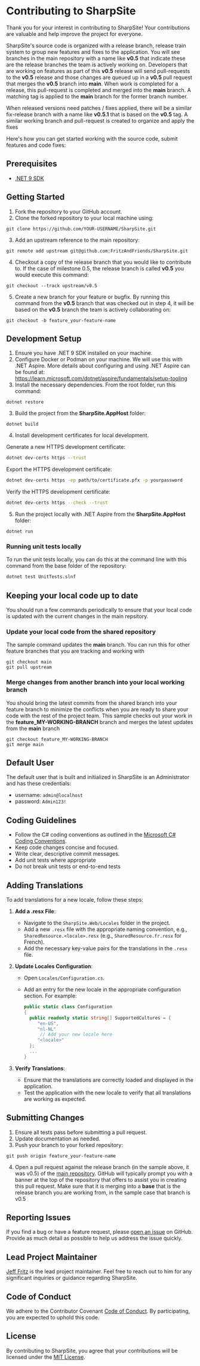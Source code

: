 # Contributing to SharpSite

Thank you for your interest in contributing to SharpSite! Your contributions are valuable and help improve the project for everyone.

SharpSite's source code is organized with a release branch, release train system to group new features and fixes to the application.  You will see branches in the main repository with a name like **v0.5** that indicate these are the release branches the team is actively working on.  Developers that are working on features as part of this **v0.5** release will send pull-requests to the **v0.5** release and those changes are queued up in a **v0.5** pull request that merges the **v0.5** branch into **main**.  When work is completed for a release, this pull-request is completed and merged into the **main** branch.  A matching tag is applied to the **main** branch for the former branch number.

When released versions need patches / fixes applied, there will be a similar fix-release branch with a name like **v0.5.1** that is based on the **v0.5** tag.  A similar working branch and pull-request is created to organize and apply the fixes

Here's how you can get started working with the source code, submit features and code fixes:

## Prerequisites

- [.NET 9 SDK](https://dotnet.microsoft.com/en-us/download/dotnet/9.0)


## Getting Started

1. Fork the repository to your GitHub account.
2. Clone the forked repository to your local machine using:

```
git clone https://github.com/YOUR-USERNAME/SharpSite.git
```

3. Add an upstream reference to the main repository:

```
git remote add upstream git@github.com:FritzAndFriends/SharpSite.git
```

4. Checkout a copy of the release branch that you would like to contribute to.  If the case of milestone 0.5, the release branch is called **v0.5** you would execute this command:

```
git checkout --track upstream/v0.5
```

5. Create a new branch for your feature or bugfix.  By running this command from the **v0.5** branch that was checked out in step 4, it will be based on the **v0.5** branch the team is actively collaborating on:

```
git checkout -b feature_your-feature-name
```

## Development Setup

1. Ensure you have .NET 9 SDK installed on your machine.
2. Configure Docker or Podman on your machine.  We will use this with .NET Aspire.  More details about configuring and using .NET Aspire can be found at: https://learn.microsoft.com/dotnet/aspire/fundamentals/setup-tooling
3. Install the necessary dependencies.  From the root folder, run this command:

```
dotnet restore
```

3. Build the project from the **SharpSite.AppHost** folder:

```
dotnet build
```

4. Install development certificates for local development.

Generate a new HTTPS development certificate:
```bash
dotnet dev-certs https --trust
```

Export the HTTPS development certificate:
```bash
dotnet dev-certs https -ep path/to/certificate.pfx -p yourpassword
```

Verify the HTTPS development certificate:
```bash
dotnet dev-certs https --check --trust
```

5. Run the project locally with .NET Aspire from the **SharpSite.AppHost** folder:

```
dotnet run
```

### Running unit tests locally

To run the unit tests locally, you can do this at the command line with this command from the base folder of the repository:

```bash
dotnet test UnitTests.slnf
```

## Keeping your local code up to date

You should run a few commands periodically to ensure that your local code is updated with the current changes in the main repsitory.

### Update your local code from the shared repository

The sample command updates the **main** branch.  You can run this for other feature branches that you are tracking and working with

```
git checkout main
git pull upstream
```

### Merge changes from another branch into your local working branch

You should bring the latest commits from the shared branch into your feature branch to minimize the conflicts when you are ready to share your code with the rest of the project team.  This sample checks out your work in the **feature_MY-WORKING-BRANCH** branch and merges the latest updates from the **main** branch 

```
git checkout feature_MY-WORKING-BRANCH
git merge main
```

## Default User

The default user that is built and initialized in SharpSite is an Administrator and has these credentials:
- username: `admin@localhost`
- password: `Admin123!`

## Coding Guidelines

- Follow the C# coding conventions as outlined in the [Microsoft C# Coding Conventions](https://docs.microsoft.com/en-us/dotnet/csharp/fundamentals/coding-style/coding-conventions).
- Keep code changes concise and focused.
- Write clear, descriptive commit messages.
- Add unit tests where appropriate 
- Do not break unit tests or end-to-end tests

## Adding Translations

To add translations for a new locale, follow these steps:

1. **Add a .resx File**:
    - Navigate to the `SharpSite.Web/Locales` folder in the project.
    - Add a new `.resx` file with the appropriate naming convention, e.g., `SharedResource.<locale>.resx` (e.g., `SharedResource.fr.resx` for French).
    - Add the necessary key-value pairs for the translations in the `.resx` file.

2. **Update Locales Configuration**:
    - Open `Locales/Configuration.cs`.
    - Add an entry for the new locale in the appropriate configuration section. For example:

      ```csharp
      public static class Configuration
      {
        public readonly static string[] SupportedCultures = {
           "en-US",
           "nl-NL"
            // Add your new locale here
           "<locale>"
        };
        ...
      }

      ```

3. **Verify Translations**:
    - Ensure that the translations are correctly loaded and displayed in the application.
    - Test the application with the new locale to verify that all translations are working as expected.

## Submitting Changes

1. Ensure all tests pass before submitting a pull request.
2. Update documentation as needed.
3. Push your branch to your forked repository:

```
git push origin feature_your-feature-name
```

4. Open a pull request against the release branch (in the sample above, it was v0.5) of the [main repository](https://github.com/FritzAndFriends/SharpSite).  GitHub will typically prompt you with a banner at the top of the repository that offers to assist you in creating this pull request.  Make sure that it is merging into a **base** that is the release branch you are working from, in the sample case that branch is v0.5

## Reporting Issues

If you find a bug or have a feature request, please [open an issue](https://github.com/FritzAndFriends/SharpSite/issues) on GitHub. Provide as much detail as possible to help us address the issue quickly.

## Lead Project Maintainer

[Jeff Fritz](https://github.com/csharpfritz) is the lead project maintainer. Feel free to reach out to him for any significant inquiries or guidance regarding SharpSite.

## Code of Conduct

We adhere to the Contributor Covenant [Code of Conduct](https://www.contributor-covenant.org/version/2/0/code_of_conduct/). By participating, you are expected to uphold this code.

## License

By contributing to SharpSite, you agree that your contributions will be licensed under the [MIT License](LICENSE).
